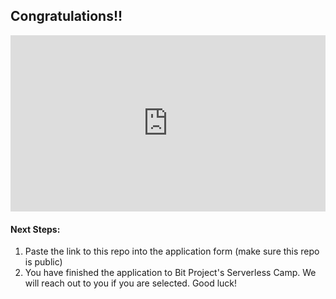 ## Congratulations!!

<div style="width:100%;height:0;padding-bottom:56%;position:relative;"><iframe src="https://giphy.com/embed/xT8qBepJQzUjXpeWU8" width="100%" height="100%" style="position:absolute" frameBorder="0" class="giphy-embed" allowFullScreen></iframe></div>

#### Next Steps:
1. Paste the link to this repo into the application form (make sure this repo is public)
2. You have finished the application to Bit Project's Serverless Camp. We will reach out to you if you are selected. Good luck!